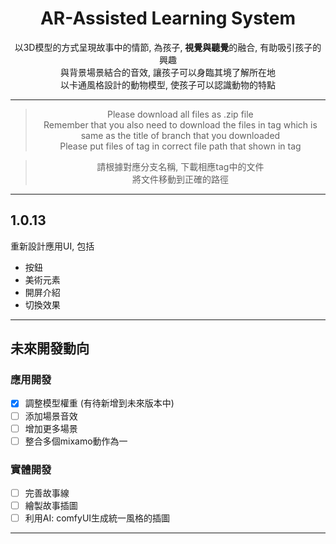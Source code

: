 <div align="center">

  # AR-Assisted Learning System
  
  以3D模型的方式呈現故事中的情節, 為孩子, **視覺與聽覺**的融合, 有助吸引孩子的興趣  
  與背景場景結合的音效, 讓孩子可以身臨其境了解所在地  
  以卡通風格設計的動物模型, 使孩子可以認識動物的特點  
<hr>

> Please download all files as .zip file  
> Remember that you also need to download the files in tag which is same as the title of branch that you downloaded  
> Please put files of tag in correct file path that shown in tag


> 請根據對應分支名稱, 下載相應tag中的文件  
> 將文件移動到正確的路徑

<hr>

</div>

## 1.0.13
重新設計應用UI, 包括
- 按鈕
- 美術元素
- 開屏介紹
- 切換效果
<hr>

## 未來開發動向

### 應用開發
- [x] 調整模型權重 (有待新增到未來版本中)
- [ ] 添加場景音效
- [ ] 增加更多場景
- [ ] 整合多個mixamo動作為一

### 實體開發
- [ ] 完善故事線
- [ ] 繪製故事插圖
- [ ] 利用AI: comfyUI生成統一風格的插圖

<hr>
